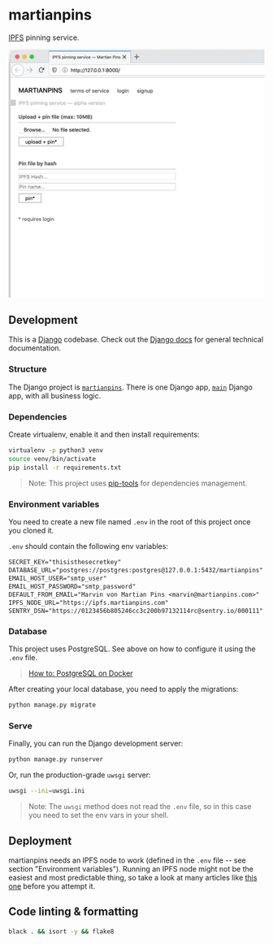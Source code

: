 # martianpins

[IPFS](https://ipfs.io/) pinning service.

![screenshot](screenshot.png)

## Development

This is a [Django](https://www.djangoproject.com/) codebase. Check out the 
[Django docs](https://docs.djangoproject.com/) for general technical documentation.

### Structure

The Django project is [`martianpins`](/martianpins). There is one Django app,
[`main`](/main) Django app, with all business logic.

### Dependencies

Create virtualenv, enable it and then install requirements:
```sh
virtualenv -p python3 venv
source venv/bin/activate
pip install -r requirements.txt
```

> Note: This project uses [pip-tools](https://github.com/jazzband/pip-tools) for dependencies management.

### Environment variables

You need to create a new file named `.env` in the root of this project once you cloned it.

`.env` should contain the following env variables:
```
SECRET_KEY="thisisthesecretkey"
DATABASE_URL="postgres://postgres:postgres@127.0.0.1:5432/martianpins"
EMAIL_HOST_USER="smtp_user"
EMAIL_HOST_PASSWORD="smtp_password"
DEFAULT_FROM_EMAIL="Marvin von Martian Pins <marvin@martianpins.com>"
IPFS_NODE_URL="https://ipfs.martianpins.com"
SENTRY_DSN="https://0123456b805246cc3c200b97132114rc@sentry.io/000111"
```

### Database

This project uses PostgreSQL. See above on how to configure it using the `.env` file.

> [How to: PostgreSQL on Docker](https://hackernoon.com/dont-install-postgres-docker-pull-postgres-bee20e200198)

After creating your local database, you need to apply the migrations:
```sh
python manage.py migrate
```

### Serve

Finally, you can run the Django development server:
```sh
python manage.py runserver
```

Or, run the production-grade `uwsgi` server:
```sh
uwsgi --ini=uwsgi.ini
```

> Note: The `uwsgi` method does not read the `.env` file, so in this case you need to set the env vars in your shell.

## Deployment

martianpins needs an IPFS node to work (defined in the `.env` file -- see section "Environment variables").
Running an IPFS node might not be the easiest and most predictable thing, so take a look at many articles like
[this one](https://medium.com/@rossbulat/introduction-to-ipfs-set-up-nodes-on-your-network-with-http-gateways-10e21ea689a4)
before you attempt it.

## Code linting & formatting

```sh
black . && isort -y && flake8
```
